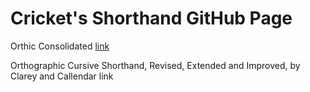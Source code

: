 # Cricket's Shorthand GitHub Page

Orthic Consolidated [link](orthic_consolidated_folder/orthic_consolidated.md)

Orthographic Cursive Shorthand, Revised, Extended and Improved, by Clarey and Callendar link

